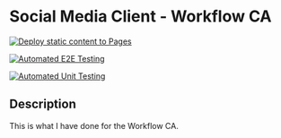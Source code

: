 # Social Media Client - Workflow CA

[![Deploy static content to Pages](https://github.com/ImBenni/workflow-assignment/actions/workflows/static.yml/badge.svg)](https://github.com/ImBenni/workflow-assignment/actions/workflows/static.yml)

[![Automated E2E Testing](https://github.com/ImBenni/workflow-assignment/actions/workflows/e2e-test.yml/badge.svg)](https://github.com/ImBenni/workflow-assignment/actions/workflows/e2e-test.yml)

[![Automated Unit Testing](https://github.com/ImBenni/workflow-assignment/actions/workflows/unit-test.yml/badge.svg)](https://github.com/ImBenni/workflow-assignment/actions/workflows/unit-test.yml)


## Description

This is what I have done for the Workflow CA.

